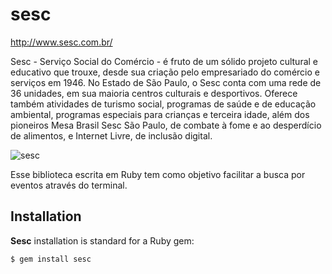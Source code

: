 # sesc

http://www.sesc.com.br/

Sesc - Serviço Social do Comércio - é fruto de um sólido projeto cultural e educativo que trouxe, desde sua criação pelo empresariado do comércio e serviços em 1946. No Estado de São Paulo, o Sesc conta com uma rede de 36 unidades, em sua maioria centros culturais e desportivos. Oferece também atividades de turismo social, programas de saúde e de educação ambiental, programas especiais para crianças e terceira idade, além dos pioneiros Mesa Brasil Sesc São Paulo, de combate à fome e ao desperdício de alimentos, e Internet Livre, de inclusão digital.

![sesc](https://user-images.githubusercontent.com/3316732/34693475-d6a129e4-f4aa-11e7-9dd5-17712515997f.gif)

Esse biblioteca escrita em Ruby tem como objetivo facilitar a busca por eventos através do terminal.

## Installation

**Sesc** installation is standard for a Ruby gem:

```sh
$ gem install sesc
```
